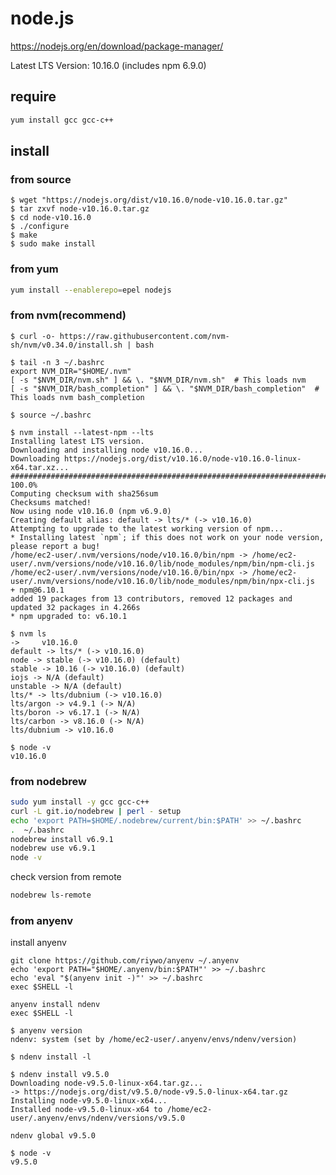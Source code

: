 # node.js

https://nodejs.org/en/download/package-manager/

Latest LTS Version: 10.16.0 (includes npm 6.9.0)


## require
```bash
yum install gcc gcc-c++

```

## install

### from source

```console
$ wget "https://nodejs.org/dist/v10.16.0/node-v10.16.0.tar.gz"
$ tar zxvf node-v10.16.0.tar.gz
$ cd node-v10.16.0
$ ./configure
$ make
$ sudo make install
```


### from yum

```bash
yum install --enablerepo=epel nodejs
```


### from nvm(recommend)

```console
$ curl -o- https://raw.githubusercontent.com/nvm-sh/nvm/v0.34.0/install.sh | bash
```
```console
$ tail -n 3 ~/.bashrc
export NVM_DIR="$HOME/.nvm"
[ -s "$NVM_DIR/nvm.sh" ] && \. "$NVM_DIR/nvm.sh"  # This loads nvm
[ -s "$NVM_DIR/bash_completion" ] && \. "$NVM_DIR/bash_completion"  # This loads nvm bash_completion
```

```console
$ source ~/.bashrc
```

```console
$ nvm install --latest-npm --lts
Installing latest LTS version.
Downloading and installing node v10.16.0...
Downloading https://nodejs.org/dist/v10.16.0/node-v10.16.0-linux-x64.tar.xz...
############################################################################################################################## 100.0%
Computing checksum with sha256sum
Checksums matched!
Now using node v10.16.0 (npm v6.9.0)
Creating default alias: default -> lts/* (-> v10.16.0)
Attempting to upgrade to the latest working version of npm...
* Installing latest `npm`; if this does not work on your node version, please report a bug!
/home/ec2-user/.nvm/versions/node/v10.16.0/bin/npm -> /home/ec2-user/.nvm/versions/node/v10.16.0/lib/node_modules/npm/bin/npm-cli.js
/home/ec2-user/.nvm/versions/node/v10.16.0/bin/npx -> /home/ec2-user/.nvm/versions/node/v10.16.0/lib/node_modules/npm/bin/npx-cli.js
+ npm@6.10.1
added 19 packages from 13 contributors, removed 12 packages and updated 32 packages in 4.266s
* npm upgraded to: v6.10.1
```

```console
$ nvm ls
->     v10.16.0
default -> lts/* (-> v10.16.0)
node -> stable (-> v10.16.0) (default)
stable -> 10.16 (-> v10.16.0) (default)
iojs -> N/A (default)
unstable -> N/A (default)
lts/* -> lts/dubnium (-> v10.16.0)
lts/argon -> v4.9.1 (-> N/A)
lts/boron -> v6.17.1 (-> N/A)
lts/carbon -> v8.16.0 (-> N/A)
lts/dubnium -> v10.16.0
```

```console
$ node -v
v10.16.0
```
### from nodebrew
```bash
sudo yum install -y gcc gcc-c++
curl -L git.io/nodebrew | perl - setup
echo 'export PATH=$HOME/.nodebrew/current/bin:$PATH' >> ~/.bashrc
.  ~/.bashrc
nodebrew install v6.9.1
nodebrew use v6.9.1
node -v
```
check version from remote
```bash
nodebrew ls-remote
```

### from anyenv

install anyenv
```
git clone https://github.com/riywo/anyenv ~/.anyenv
echo 'export PATH="$HOME/.anyenv/bin:$PATH"' >> ~/.bashrc
echo 'eval "$(anyenv init -)"' >> ~/.bashrc
exec $SHELL -l
```
```
anyenv install ndenv
exec $SHELL -l
```
```
$ anyenv version
ndenv: system (set by /home/ec2-user/.anyenv/envs/ndenv/version)
```
```
$ ndenv install -l
```
```
$ ndenv install v9.5.0
Downloading node-v9.5.0-linux-x64.tar.gz...
-> https://nodejs.org/dist/v9.5.0/node-v9.5.0-linux-x64.tar.gz
Installing node-v9.5.0-linux-x64...
Installed node-v9.5.0-linux-x64 to /home/ec2-user/.anyenv/envs/ndenv/versions/v9.5.0
```

```
ndenv global v9.5.0
```

```
$ node -v
v9.5.0
```
